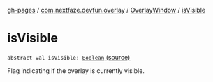 [gh-pages](../../index.md) / [com.nextfaze.devfun.overlay](../index.md) / [OverlayWindow](index.md) / [isVisible](./is-visible.md)

# isVisible

`abstract val isVisible: `[`Boolean`](https://kotlinlang.org/api/latest/jvm/stdlib/kotlin/-boolean/index.html) [(source)](https://github.com/NextFaze/dev-fun/tree/master/devfun/src/main/java/com/nextfaze/devfun/overlay/OverlayWindow.kt#L100)

Flag indicating if the overlay is currently visible.

